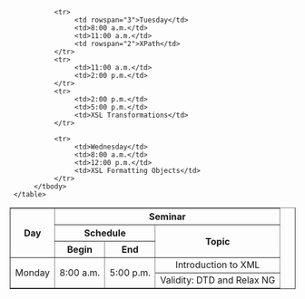 <table style="text-align: center;" border="1">
          <thead>
               <tr>
                    <th rowspan="3">Day</th>
                    <th colspan="3">Seminar</th>
               </tr>
               <tr>
                    <th colspan="2">Schedule</th>
                    <th rowspan="2">Topic</th>
               </tr>
               <tr>
                    <th>Begin</th>
                    <th>End</th>
               </tr>
          </thead>
          <tbody>
               <tr>
                    <td rowspan="2">Monday</td>
                    <td rowspan="2">8:00 a.m.</td>
                    <td rowspan="2">5:00 p.m.</td>
                    <td>Introduction to XML</td>
               </tr>
               <tr>
                    <td>Validity: DTD and Relax NG</td>
               </tr>

               <tr>
                    <td rowspan="3">Tuesday</td>
                    <td>8:00 a.m.</td>
                    <td>11:00 a.m.</td>
                    <td rowspan="2">XPath</td>
               </tr>
               <tr>
                    <td>11:00 a.m.</td>
                    <td>2:00 p.m.</td>
               </tr>
               <tr>
                    <td>2:00 p.m.</td>
                    <td>5:00 p.m.</td>
                    <td>XSL Transformations</td>
               </tr>

               <tr>
                    <td>Wednesday</td>
                    <td>8:00 a.m.</td>
                    <td>12:00 p.m.</td>
                    <td>XSL Formatting Objects</td>
               </tr>
          </tbody>
     </table>
